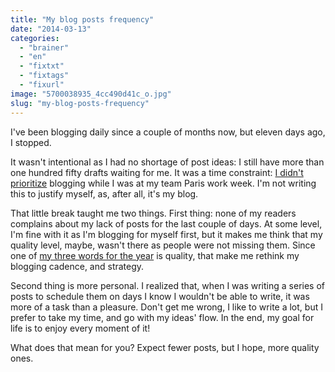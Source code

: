 ```yaml
---
title: "My blog posts frequency"
date: "2014-03-13"
categories: 
  - "brainer"
  - "en"
  - "fixtxt"
  - "fixtags"
  - "fixurl"
image: "5700038935_4cc490d41c_o.jpg"
slug: "my-blog-posts-frequency"
---
```


I've been blogging daily since a couple of months now, but eleven days ago, I stopped.

It wasn't intentional as I had no shortage of post ideas: I still have more than one hundred fifty drafts waiting for me. It was a time constraint: [I didn't prioritize](http://fred.dev/so-you-dont-have-time-bullshit/ "So you don’t have time? Bullshit!") blogging while I was at my team Paris work week. I'm not writing this to justify myself, as, after all, it's my blog.

That little break taught me two things. First thing: none of my readers complains about my lack of posts for the last couple of days. At some level, I'm fine with it as I'm blogging for myself first, but it makes me think that my quality level, maybe, wasn't there as people were not missing them. Since one of [my three words for the year](http://fred.dev/my-3-words-for-2014/ "My 3 words for 2014") is quality, that make me rethink my blogging cadence, and strategy.

Second thing is more personal. I realized that, when I was writing a series of posts to schedule them on days I know I wouldn't be able to write, it was more of a task than a pleasure. Don't get me wrong, I like to write a lot, but I prefer to take my time, and go with my ideas' flow. In the end, my goal for life is to enjoy every moment of it!

What does that mean for you? Expect fewer posts, but I hope, more quality ones.
